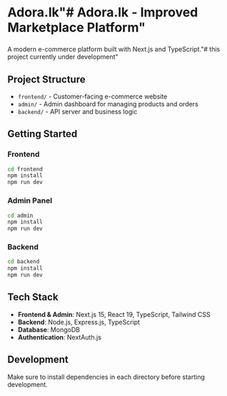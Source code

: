 # Adora.lk"# Adora.lk - Improved Marketplace Platform" 

###

A modern e-commerce platform built with Next.js and TypeScript."# this project currently under development"


## Project Structure

- `frontend/` - Customer-facing e-commerce website
- `admin/` - Admin dashboard for managing products and orders  
- `backend/` - API server and business logic

## Getting Started

### Frontend
```bash
cd frontend
npm install
npm run dev
```

### Admin Panel
```bash
cd admin
npm install
npm run dev
```

### Backend
```bash
cd backend
npm install
npm run dev
```

## Tech Stack

- **Frontend & Admin**: Next.js 15, React 19, TypeScript, Tailwind CSS
- **Backend**: Node.js, Express.js, TypeScript
- **Database**: MongoDB
- **Authentication**: NextAuth.js

## Development

Make sure to install dependencies in each directory before starting development.